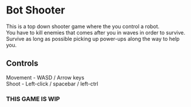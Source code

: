# Bot Shooter

This is a top down shooter game where the you control a robot. \
You have to kill enemies that comes after you in waves in order to survive. \
Survive as long as possible picking up power-ups along the way to help you.

## Controls

Movement - WASD / Arrow keys \
Shoot - Left-click / spacebar / left-ctrl

### THIS GAME IS WIP
